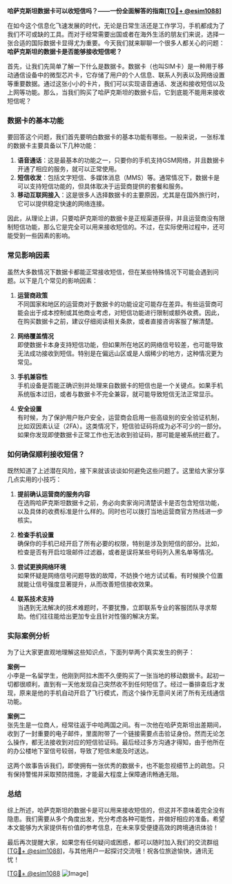 **哈萨克斯坦数据卡可以收短信吗？——一份全面解答的指南[[TG💪+ @esim1088](https://t.me/s/esim1088)]**

在如今这个信息化飞速发展的时代，无论是日常生活还是工作学习，手机都成为了我们不可或缺的工具。而对于经常需要出国或者在海外生活的朋友们来说，选择一张合适的国际数据卡显得尤为重要。今天我们就来聊聊一个很多人都关心的问题：**哈萨克斯坦的数据卡是否能够接收短信呢？**

首先，让我们先简单了解一下什么是数据卡。数据卡（也叫SIM卡）是一种用于移动通信设备中的微型芯片卡，它存储了用户的个人信息、联系人列表以及网络设置等重要数据。通过这张小小的卡片，我们可以实现语音通话、发送和接收短信以及上网等功能。那么，当我们购买了哈萨克斯坦的数据卡后，它到底能不能用来接收短信呢？

### 数据卡的基本功能

要回答这个问题，我们首先要明白数据卡的基本功能有哪些。一般来说，一张标准的数据卡主要具备以下几种功能：

1. **语音通话**：这是最基本的功能之一，只要你的手机支持GSM网络，并且数据卡开通了相应的服务，就可以正常使用。
2. **短信收发**：包括文字短信、多媒体消息（MMS）等。通常情况下，数据卡是可以支持短信功能的，但具体取决于运营商提供的套餐和服务。
3. **移动互联网接入**：这是很多人选择数据卡的主要原因，尤其是在国外旅行时，它可以提供稳定快速的网络连接。

因此，从理论上讲，只要哈萨克斯坦的数据卡是正规渠道获得，并且运营商没有限制短信功能，那么它是完全可以用来接收短信的。不过，在实际使用过程中，还可能受到一些因素的影响。

### 常见影响因素

虽然大多数情况下数据卡都能正常接收短信，但在某些特殊情况下可能会遇到问题。以下是几个常见的影响因素：

1. **运营商政策**  
   不同国家和地区的运营商对于数据卡的功能设定可能存在差异。有些运营商可能会出于成本控制或其他商业考虑，对短信功能进行限制或额外收费。因此，在购买数据卡之前，建议仔细阅读相关条款，或者直接咨询客服了解清楚。

2. **网络覆盖情况**  
   即使数据卡本身支持短信功能，但如果所在地区的网络信号较差，也可能导致无法成功接收到短信。特别是在偏远山区或是人烟稀少的地方，这种情况更为常见。

3. **手机兼容性**  
   手机设备是否能正确识别并处理来自数据卡的短信也是一个关键点。如果手机系统版本过旧，或者与数据卡不完全兼容，就可能导致短信无法正常显示。

4. **安全设置**  
   有时候，为了保护用户账户安全，运营商会启用一些高级别的安全验证机制，比如双因素认证（2FA）。这类情况下，短信验证码将成为必不可少的一部分。如果你发现即使数据卡正常工作也无法收到验证码，那可能是被系统拦截了。

### 如何确保顺利接收短信？

既然知道了上述潜在风险，接下来就该谈谈如何避免这些问题了。这里给大家分享几点实用的小技巧：

1. **提前确认运营商的服务内容**  
   在选购哈萨克斯坦数据卡之前，务必向卖家询问清楚该卡是否包含短信功能，以及具体的收费标准是什么样的。同时也可以拨打当地运营商官方热线进一步核实。

2. **检查手机设置**  
   确保你的手机已经开启了所有必要的权限，特别是涉及到短信的部分。比如，检查是否有开启垃圾邮件过滤器，或者是误将某些号码列入黑名单等情况。

3. **尝试更换网络环境**  
   如果怀疑是网络信号问题导致的故障，不妨换个地方试试看。有时候换个位置就能让信号强度显著提升，从而改善短信接收效果。

4. **联系技术支持**  
   当遇到无法解决的技术难题时，不要犹豫，立即联系专业的客服团队寻求帮助。他们往往能给出更加专业且针对性强的解决方案。

### 实际案例分析

为了让大家更直观地理解这些知识点，下面列举两个真实发生的例子：

**案例一**  
小李是一名留学生，他刚到阿拉木图不久便购买了一张当地的移动数据卡。起初一切都很顺利，直到有一天他发现自己突然收不到任何短信了。经过一番排查后才发现，原来是他的手机自动开启了飞行模式，而这个操作无意间关闭了所有无线通信功能。

**案例二**  
张先生是一位商人，经常往返于中哈两国之间。有一次他在哈萨克斯坦出差期间，收到了一封重要的电子邮件，里面附带了一个链接需要点击验证身份。然而无论怎么操作，都无法接收到对应的短信验证码。最后经过多方沟通才得知，由于他所在的办公楼地下室信号较弱，导致了短信未能及时送达。

这两个故事告诉我们，即使拥有一张优秀的数据卡，也不能忽视细节上的疏忽。只有保持警惕并采取预防措施，才能最大程度上保障通讯畅通无阻。

### 总结

综上所述，哈萨克斯坦的数据卡是可以用来接收短信的，但这并不意味着完全没有隐患。我们需要从多个角度出发，充分考虑各种可能性，并做好相应的准备。希望本文能够为大家提供有价值的参考信息，在未来享受便捷高效的跨境通讯体验！

最后再次提醒大家，如果您有任何疑问或困惑，都可以随时加入我们的交流群组[[TG💪+ @esim1088](https://t.me/s/esim1088)]，与其他用户一起探讨交流哦！祝各位旅途愉快，通讯无忧！

[[TG💪+ @esim1088](https://t.me/s/esim1088) ![Image](https://i.postimg.cc/4NQfJmqS/Snipaste-2025-05-13-00-14-12.png)]